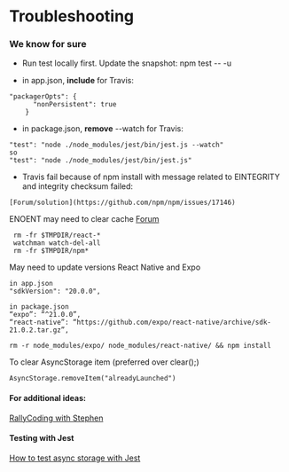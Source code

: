 # Troubleshooting

### We know for sure
* Run test locally first. Update the snapshot:
npm test -- -u


* in app.json, **include** for Travis:
````
"packagerOpts": {
      "nonPersistent": true
    }
````

* in package.json, **remove** --watch for Travis:
````
"test": "node ./node_modules/jest/bin/jest.js --watch"
so
"test": "node ./node_modules/jest/bin/jest.js"
````

* Travis fail because of npm install with message related to EINTEGRITY and integrity checksum failed:
````
[Forum/solution](https://github.com/npm/npm/issues/17146)
````

ENOENT may need to clear cache [Forum](https://github.com/facebook/react-native/issues/5054)
````
 rm -fr $TMPDIR/react-*
 watchman watch-del-all
 rm -fr $TMPDIR/npm*
````

May need to update versions React Native and Expo
````
in app.json
"sdkVersion": "20.0.0",

in package.json
“expo”: “^21.0.0”,
“react-native”: “https://github.com/expo/react-native/archive/sdk-21.0.2.tar.gz”,

rm -r node_modules/expo/ node_modules/react-native/ && npm install

````

To clear AsyncStorage item (preferred over clear();)
````
AsyncStorage.removeItem("alreadyLaunched")

````
#### For additional ideas:
[RallyCoding with Stephen](https://rallycoding.com/blog/troubleshooting-react-native-startup/)

#### Testing with Jest
[How to test async storage with Jest](https://stackoverflow.com/questions/40952566/how-to-test-async-storage-with-jest)


